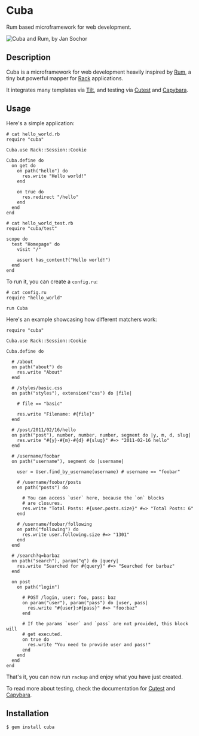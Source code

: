 Cuba
====

Rum based microframework for web development.

![Cuba and Rum, by Jan Sochor](http://farm3.static.flickr.com/2619/4032103097_8324c6fecf.jpg)

Description
-----------

Cuba is a microframework for web development heavily inspired by [Rum][rum],
a tiny but powerful mapper for [Rack][rack] applications.

It integrates many templates via [Tilt][tilt], and testing via
[Cutest][cutest] and [Capybara][capybara].

[rum]: http://github.com/chneukirchen/rum
[rack]: http://github.com/chneukirchen/rack
[tilt]: http://github.com/rtomayko/tilt
[cutest]: http://github.com/djanowski/cutest
[capybara]: http://github.com/jnicklas/capybara

Usage
-----

Here's a simple application:

    # cat hello_world.rb
    require "cuba"

    Cuba.use Rack::Session::Cookie

    Cuba.define do
      on get do
        on path("hello") do
          res.write "Hello world!"
        end

        on true do
          res.redirect "/hello"
        end
      end
    end

    # cat hello_world_test.rb
    require "cuba/test"

    scope do
      test "Homepage" do
        visit "/"

        assert has_content?("Hello world!")
      end
    end

To run it, you can create a `config.ru`:

    # cat config.ru
    require "hello_world"

    run Cuba

Here's an example showcasing how different matchers work:

    require "cuba"

    Cuba.use Rack::Session::Cookie

    Cuba.define do

      # /about
      on path("about") do
        res.write "About"
      end

      # /styles/basic.css
      on path("styles"), extension("css") do |file|

        # file == "basic"

        res.write "Filename: #{file}"
      end

      # /post/2011/02/16/hello
      on path("post"), number, number, number, segment do |y, m, d, slug|
        res.write "#{y}-#{m}-#{d} #{slug}" #=> "2011-02-16 hello"
      end

      # /username/foobar
      on path("username"), segment do |username|

        user = User.find_by_username(username) # username == "foobar"

        # /username/foobar/posts
        on path("posts") do

          # You can access `user` here, because the `on` blocks
          # are closures.
          res.write "Total Posts: #{user.posts.size}" #=> "Total Posts: 6"
        end

        # /username/foobar/following
        on path("following") do
          res.write user.following.size #=> "1301"
        end
      end

      # /search?q=barbaz
      on path("search"), param("q") do |query|
        res.write "Searched for #{query}" #=> "Searched for barbaz"
      end

      on post
        on path("login")

          # POST /login, user: foo, pass: baz
          on param("user"), param("pass") do |user, pass|
            res.write "#{user}:#{pass}" #=> "foo:baz"
          end

          # If the params `user` and `pass` are not provided, this block will
          # get executed.
          on true do
            res.write "You need to provide user and pass!"
          end
        end
      end
    end


That's it, you can now run `rackup` and enjoy what you have just created.

To read more about testing, check the documentation for [Cutest][cutest] and
[Capybara][capybara].

Installation
------------

    $ gem install cuba
